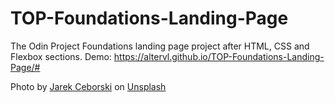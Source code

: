 # TOP-Foundations-Landing-Page

The Odin Project Foundations landing page project after HTML, CSS and Flexbox sections.
Demo: https://altervl.github.io/TOP-Foundations-Landing-Page/#

Photo by <a href="https://unsplash.com/@jarson?utm_content=creditCopyText&utm_medium=referral&utm_source=unsplash">Jarek Ceborski</a> on <a href="https://unsplash.com/photos/flat-screen-monitor-inside-room-jn7uVeCdf6U?utm_content=creditCopyText&utm_medium=referral&utm_source=unsplash">Unsplash</a>
  